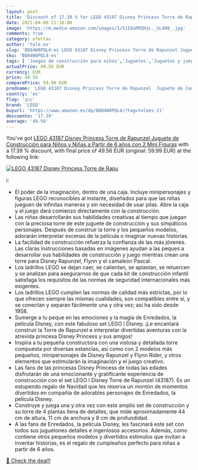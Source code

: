 ```yaml
---
layout: post
title: 'Discount of 17.39 % for LEGO 43187 Disney Princess Torre de Rapu'
date: 2021-04-08 21:16:00
image: 'https://m.media-amazon.com/images/I/51I0uRMZHjL._SL400_.jpg'
comments: true
category: ofertas
author: 'tole.es'
slug: 'B084W8PQL4-es LEGO 43187 Disney Princess Torre de Rapunzel Juguete de...'
sku: 'B084W8PQL4-es'
tags: [ 'Juegos de construcción para niños','Juguetes','Juguetes y juegos','lego', ]
actualPrice: 49.56 EUR
currency: EUR
price: 49.56
comparePrice: 59.99 EUR
prodname: 'LEGO 43187 Disney Princess Torre de Rapunzel  Juguete de Construcción para Niños y Niñas a Partir de 6 años con 2 Mini Figuras'
country: 'es'
flag: '🇪🇸'
brand: 'LEGO'
buyurl: 'https://www.amazon.es/dp/B084W8PQL4/?tag=tolees-21'
descuento: '17.39'
average: '49.56'
---
```


You've got [LEGO 43187 Disney Princess Torre de Rapunzel  Juguete de Construcción para Niños y Niñas a Partir de 6 años con 2 Mini Figuras](https://www.amazon.es/dp/B084W8PQL4/?tag=tolees-21) with a  17.39 % discount, with final price of 49.56 EUR (original: 59.99 EUR) at the following link:

[![LEGO 43187 Disney Princess Torre de Rapu](https://m.media-amazon.com/images/I/51I0uRMZHjL._SL400_.jpg)](https://www.amazon.es/dp/B084W8PQL4/?tag=tolees-21)

ℹ️:

- El poder de la imaginación, dentro de una caja. Incluye minipersonajes y figuras LEGO reconocibles al instante, diseñados para que las niñas jueguen de infinitas maneras y sin necesidad de usar pilas. Abre la caja y el juego dará comienzo directamente con la construcción.
- Las niñas desarrollarán sus habilidades creativas al tiempo que juegan con la preciosa torre de este juguete de construcción y sus simpáticos personajes. Después de construir la torre y los pequeños modelos, adorarán interpretar escenas de la película o imaginar nuevas historias.
- La facilidad de construcción refuerza la confianza de las más jóvenes. Las claras instrucciones basadas en imágenes ayudan a las peques a desarrollar sus habilidades de construcción y juego mientras crean una torre para Disney Rapunzel, Flynn y el camaleón Pascal.
- Los ladrillos LEGO se dejan caer, se calientan, se aplastan, se retuercen y se analizan para asegurarnos de que cada kit de construcción infantil satisfaga los requisitos de las normas de seguridad internacionales más exigentes.
- Los ladrillos LEGO cumplen las normas de calidad más estrictas, por lo que ofrecen siempre las mismas cualidades, son compatibles entre sí, y se conectan y separan fácilmente una y otra vez; así ha sido desde 1958.
- Sumerge a tu peque en las emociones y la magia de Enredados, la película Disney, con este fabuloso set LEGO l Disney. ¡Le encantará construir la Torre de Rapunzel e interpretar divertidas aventuras con la atrevida princesa Disney Princess y sus amigos!
- Inspira a tu pequeña constructora con una vistosa y detallada torre compuesta por diversas estancias, así como con 2 modelos más pequeños, minipersonajes de Disney Rapunzel y Flynn Rider, y otros elementos que estimularán la imaginación y el juego creativo.
- Las fans de las princesas Disney Princess de todas las edades disfrutarán de una emocionante y gratificante experiencia de construcción con el set LEGO l Disney Torre de Rapunzel (43187). Es un estupendo regalo de Navidad que les reserva un montón de momentos divertidos en compañía de adorables personajes de Enredados, la película Disney.
- Construye y juega una y otra vez con este amplio set de construcción y su torre de 4 plantas llena de detalles, que mide aproximadamente 44 cm de altura, 11 cm de anchura y 8 cm de profundidad.
- A las fans de Enredados, la película Disney, les fascinará este set con todos sus juguetones detalles e ingeniosos accesorios. Además, como contiene otros pequeños modelos y divertidos estímulos que invitan a inventar historias, es el regalo de cumpleaños perfecto para niñas a partir de 6 años.

[🛒 Check the deal!!](https://www.amazon.es/dp/B084W8PQL4/?tag=tolees-21)
